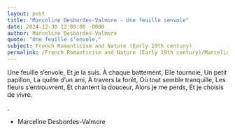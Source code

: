```yaml
---
layout: post
title: "Marceline Desbordes-Valmore - Une feuille senvole"
date: 2024-12-30 12:00:00 -0000
author: Marceline Desbordes-Valmore
quote: "Une feuille s’envole,"
subject: French Romanticism and Nature (Early 19th century)
permalink: /French Romanticism and Nature (Early 19th century)/Marceline Desbordes-Valmore/Marceline Desbordes-Valmore - Une feuille senvole
---
```


Une feuille s’envole,
Et je la suis.
À chaque battement,
Elle tournoie,
Un petit papillon,
La quête d’un ami,
À travers la forêt,
Où tout semble tranquille,
Les fleurs s’entrouvrent,
Et chantent la douceur,
Alors je me perds,
Et je choisis de vivre.

.

- Marceline Desbordes-Valmore
